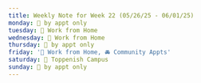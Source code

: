 ```yaml
---
title: Weekly Note for Week 22 (05/26/25 - 06/01/25)
monday: 🫥 by appt only
tuesday: 🏡 Work from Home
wednesday: 🏡 Work from Home
thursday: 🫥 by appt only
friday: '🏡 Work from Home, 🚘 Community Appts'
saturday: 🏫 Toppenish Campus
sunday: 🫥 by appt only
---
```


